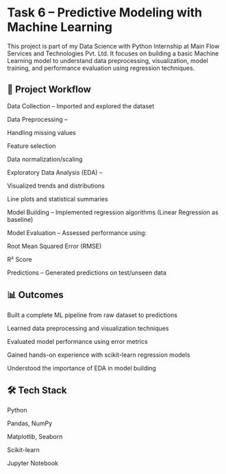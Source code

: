 # Task 6 – Predictive Modeling with Machine Learning

This project is part of my Data Science with Python Internship at Main Flow Services and Technologies Pvt. Ltd.
It focuses on building a basic Machine Learning model to understand data preprocessing, visualization, model training, and performance evaluation using regression techniques.

## 🚀 Project Workflow

Data Collection – Imported and explored the dataset

Data Preprocessing –

Handling missing values

Feature selection

Data normalization/scaling

Exploratory Data Analysis (EDA) –

Visualized trends and distributions

Line plots and statistical summaries

Model Building – Implemented regression algorithms (Linear Regression as baseline)

Model Evaluation – Assessed performance using:

Root Mean Squared Error (RMSE)

R² Score

Predictions – Generated predictions on test/unseen data

## 📊 Outcomes

Built a complete ML pipeline from raw dataset to predictions

Learned data preprocessing and visualization techniques

Evaluated model performance using error metrics

Gained hands-on experience with scikit-learn regression models

Understood the importance of EDA in model building

## 🛠 Tech Stack

Python

Pandas, NumPy

Matplotlib, Seaborn

Scikit-learn

Jupyter Notebook
